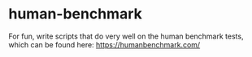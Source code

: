 # human-benchmark
For fun, write scripts that do very well on the human benchmark tests, which can be found here: https://humanbenchmark.com/
